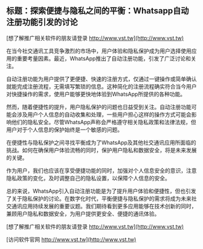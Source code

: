 ## **标题：探索便捷与隐私之间的平衡：Whatsapp自动注册功能引发的讨论**

[想了解推广相关软件的朋友请登录 http://www.vst.tw](http://www.vst.tw)

在当今社交通讯工具竞争激烈的市场中，用户体验和隐私保护成为用户选择使用应用的重要考量因素。最近，WhatsApp推出了自动注册功能，引发了广泛讨论和关注。

自动注册功能为用户提供了更便捷、快速的注册方式，仅通过一键操作或简单确认就能完成注册流程，无需填写繁琐的信息。这种简化的注册流程确实符合当今用户对快捷操作的需求，使用户能够更快地体验到WhatsApp所提供的各种功能。

然而，随着便捷性的提升，用户隐私保护的问题也日益受到关注。自动注册功能可能会涉及用户个人信息的自动收集和处理，一些用户担心这样的操作方式可能会影响他们的隐私安全。尽管WhatsApp声称会严格遵守相关隐私政策和法律法规，但用户对于个人信息的保护始终是一个敏感的问题。

在便捷性与隐私保护之间寻找平衡成为了WhatsApp及其他社交通讯应用所面临的挑战。如何在确保用户体验流畅的同时，保护用户隐私和数据安全，将是未来发展的关键。

作为用户，我们也应该在享受便捷功能的同时，加强对个人信息安全的意识，注意隐私政策的变化，及时调整自己的隐私设置，以保障个人信息的安全。

总的来说，WhatsApp引入自动注册功能是为了提升用户体验和便捷性，但也引发了关于隐私保护的讨论。在数字化时代，平衡便捷与隐私保护的需求将成为未来社交通讯应用持续发展的重要议题。我们期待看到更多应用能够在技术创新的同时，兼顾用户隐私和数据安全，为用户提供更安全、便捷的通讯体验。

[想了解推广相关软件的朋友请登录 http://www.vst.tw](http://www.vst.tw)


[访问软件官网 http://www.vst.tw](http://www.vst.tw)
